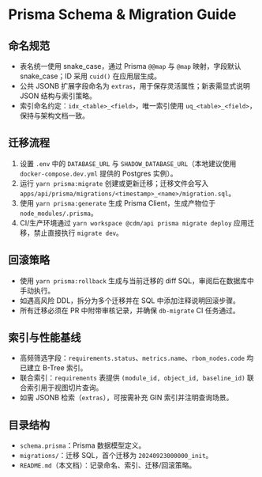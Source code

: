 # Prisma Schema & Migration Guide

## 命名规范

- 表名统一使用 snake_case，通过 Prisma `@@map` 与 `@map` 映射，字段默认 snake_case；ID 采用 `cuid()` 在应用层生成。
- 公共 JSONB 扩展字段命名为 `extras`，用于保存灵活属性；新表需显式说明 JSON 结构与索引策略。
- 索引命名约定：`idx_<table>_<field>`，唯一索引使用 `uq_<table>_<field>`，保持与架构文档一致。

## 迁移流程

1. 设置 `.env` 中的 `DATABASE_URL` 与 `SHADOW_DATABASE_URL`（本地建议使用 `docker-compose.dev.yml` 提供的 Postgres 实例）。
2. 运行 `yarn prisma:migrate` 创建或更新迁移；迁移文件会写入 `apps/api/prisma/migrations/<timestamp>_<name>/migration.sql`。
3. 使用 `yarn prisma:generate` 生成 Prisma Client，生成产物位于 `node_modules/.prisma`。
4. CI/生产环境通过 `yarn workspace @cdm/api prisma migrate deploy` 应用迁移，禁止直接执行 `migrate dev`。

## 回滚策略

- 使用 `yarn prisma:rollback` 生成与当前迁移的 diff SQL，审阅后在数据库中手动执行。
- 如遇高风险 DDL，拆分为多个迁移并在 SQL 中添加注释说明回滚步骤。
- 所有迁移必须在 PR 中附带审核记录，并确保 `db-migrate` CI 任务通过。

## 索引与性能基线

- 高频筛选字段：`requirements.status`、`metrics.name`、`rbom_nodes.code` 均已建立 B-Tree 索引。
- 联合索引：`requirements` 表提供 `(module_id, object_id, baseline_id)` 联合索引用于视图切片查询。
- 如需 JSONB 检索（`extras`），可按需补充 GIN 索引并注明查询场景。

## 目录结构

- `schema.prisma`：Prisma 数据模型定义。
- `migrations/`：迁移 SQL，首个迁移为 `20240923000000_init`。
- `README.md`（本文档）：记录命名、索引、迁移/回滚策略。
